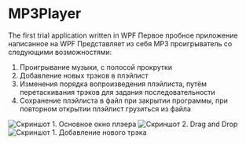 # MP3Player
The first trial application written in WPF
Первое пробное приложение написанное на WPF
Представляет из себя MP3 проигрыватель со следующими возможностями:
1) Проигрывание музыки, с полосой прокрутки
2) Добавление новых трэков в плэйлист
3) Изменения порядка вопроизведения плэйлиста, путём перетаскивания трэков для задания последовательности
4) Сохранение плэйлиста в файл при закрытии программы, при повторном открытии плэйлист грузиться из файла

![Скриншот 1. Основное окно плэера](http://ipic.su/img/img7/fs/Skrinshot1.1547037314.png)
![Скриншот 2. Drag and Drop](http://ipic.su/img/img7/fs/Skrinshot2.1547037643.png)
![Скриншот 1. Добавление нового трэка](http://ipic.su/img/img7/fs/Skrinshot3.1547037665.png)
